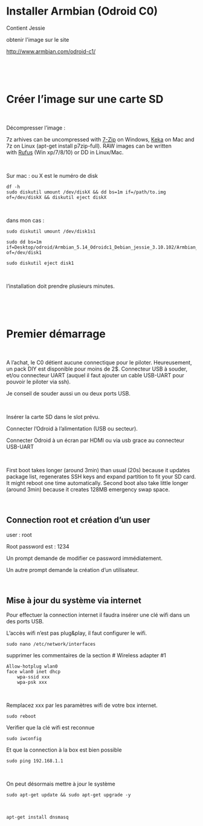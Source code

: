  

 

 

Installer Armbian (Odroid C0)
=============================

Contient Jessie

obtenir l'image sur le site

<http://www.armbian.com/odroid-c1/>

 

 

Créer l’image sur une carte SD
==============================

 

Décompresser l’image :

7z arhives can be uncompressed with [7-Zip](http://www.7-zip.org/) on
Windows, [Keka](http://www.kekaosx.com/en/) on Mac and 7z on Linux (apt-get
install p7zip-full). RAW images can be written
with [Rufus](https://rufus.akeo.ie/) (Win xp/7/8/10) or DD in Linux/Mac.

 

Sur mac : ou X est le numéro de disk

~~~~~~~~~~~~~~~~~~~~~~~~~~~~~~~~~~~~~~~~~~~~~~~~~~~~~~~~~~~~~~~~~~~~~~~~~~~~~~~~
df -h
sudo diskutil umount /dev/diskX && dd bs=1m if=/path/to.img of=/dev/diskX && diskutil eject diskX
~~~~~~~~~~~~~~~~~~~~~~~~~~~~~~~~~~~~~~~~~~~~~~~~~~~~~~~~~~~~~~~~~~~~~~~~~~~~~~~~

 

dans mon cas :

~~~~~~~~~~~~~~~~~~~~~~~~~~~~~~~~~~~~~~~~~~~~~~~~~~~~~~~~~~~~~~~~~~~~~~~~~~~~~~~~
sudo diskutil umount /dev/disk1s1 
~~~~~~~~~~~~~~~~~~~~~~~~~~~~~~~~~~~~~~~~~~~~~~~~~~~~~~~~~~~~~~~~~~~~~~~~~~~~~~~~

~~~~~~~~~~~~~~~~~~~~~~~~~~~~~~~~~~~~~~~~~~~~~~~~~~~~~~~~~~~~~~~~~~~~~~~~~~~~~~~~
sudo dd bs=1m if=Desktop/odroid/Armbian_5.14_Odroidc1_Debian_jessie_3.10.102/Armbian_5.14_Odroidc1_Debian_jessie_3.10.102.raw of=/dev/disk1
~~~~~~~~~~~~~~~~~~~~~~~~~~~~~~~~~~~~~~~~~~~~~~~~~~~~~~~~~~~~~~~~~~~~~~~~~~~~~~~~

~~~~~~~~~~~~~~~~~~~~~~~~~~~~~~~~~~~~~~~~~~~~~~~~~~~~~~~~~~~~~~~~~~~~~~~~~~~~~~~~
sudo diskutil eject disk1
~~~~~~~~~~~~~~~~~~~~~~~~~~~~~~~~~~~~~~~~~~~~~~~~~~~~~~~~~~~~~~~~~~~~~~~~~~~~~~~~

 

l’installation doit prendre plusieurs minutes.

 

 

Premier démarrage
=================

 

A l’achat, le C0 détient aucune connectique pour le piloter. Heureusement, un
pack DIY est disponible pour moins de 2\$. Connecteur USB à souder, et/ou
connecteur UART (auquel il faut ajouter un cable USB-UART pour pouvoir le
piloter via ssh).

Je conseil de souder aussi un ou deux ports USB.

 

Insérer la carte SD dans le slot prévu.

Connecter l’Odroid à l’alimentation (USB ou secteur).

Connecter Odroid à un écran par HDMI ou via usb grace au connecteur USB-UART

 

First boot takes longer (around 3min) than usual (20s) because it updates
package list, regenerates SSH keys and expand partition to fit your SD card. It
might reboot one time automatically. Second boot also take little longer (around
3min) because it creates 128MB emergency swap space.

 

Connection root et création d’un user
-------------------------------------

user : root

Root password est : 1234

Un prompt demande de modifier ce password immédiatement.

Un autre prompt demande la création d’un utilisateur.

 

Mise à jour du système via internet
-----------------------------------

Pour effectuer la connection internet il faudra insérer une clé wifi dans un des
ports USB.

L’accès wifi n’est pas plug&play, il faut configurer le wifi.

~~~~~~~~~~~~~~~~~~~~~~~~~~~~~~~~~~~~~~~~~~~~~~~~~~~~~~~~~~~~~~~~~~~~~~~~~~~~~~~~
sudo nano /etc/network/interfaces
~~~~~~~~~~~~~~~~~~~~~~~~~~~~~~~~~~~~~~~~~~~~~~~~~~~~~~~~~~~~~~~~~~~~~~~~~~~~~~~~

supprimer les commentaires de la section \# Wireless adapter \#1

~~~~~~~~~~~~~~~~~~~~~~~~~~~~~~~~~~~~~~~~~~~~~~~~~~~~~~~~~~~~~~~~~~~~~~~~~~~~~~~~
Allow-hotplug wlan0
face wlan0 inet dhcp 
    wpa-ssid xxx
    wpa-psk xxx
~~~~~~~~~~~~~~~~~~~~~~~~~~~~~~~~~~~~~~~~~~~~~~~~~~~~~~~~~~~~~~~~~~~~~~~~~~~~~~~~

 

Remplacez xxx par les paramètres wifi de votre box internet.

~~~~~~~~~~~~~~~~~~~~~~~~~~~~~~~~~~~~~~~~~~~~~~~~~~~~~~~~~~~~~~~~~~~~~~~~~~~~~~~~
sudo reboot 
~~~~~~~~~~~~~~~~~~~~~~~~~~~~~~~~~~~~~~~~~~~~~~~~~~~~~~~~~~~~~~~~~~~~~~~~~~~~~~~~

Verifier que la clé wifi est reconnue

~~~~~~~~~~~~~~~~~~~~~~~~~~~~~~~~~~~~~~~~~~~~~~~~~~~~~~~~~~~~~~~~~~~~~~~~~~~~~~~~
sudo iwconfig
~~~~~~~~~~~~~~~~~~~~~~~~~~~~~~~~~~~~~~~~~~~~~~~~~~~~~~~~~~~~~~~~~~~~~~~~~~~~~~~~

Et que la connection à la box est bien possible

~~~~~~~~~~~~~~~~~~~~~~~~~~~~~~~~~~~~~~~~~~~~~~~~~~~~~~~~~~~~~~~~~~~~~~~~~~~~~~~~
sudo ping 192.168.1.1
~~~~~~~~~~~~~~~~~~~~~~~~~~~~~~~~~~~~~~~~~~~~~~~~~~~~~~~~~~~~~~~~~~~~~~~~~~~~~~~~

 

On peut désormais mettre à jour le système

~~~~~~~~~~~~~~~~~~~~~~~~~~~~~~~~~~~~~~~~~~~~~~~~~~~~~~~~~~~~~~~~~~~~~~~~~~~~~~~~
sudo apt-get update && sudo apt-get upgrade -y
~~~~~~~~~~~~~~~~~~~~~~~~~~~~~~~~~~~~~~~~~~~~~~~~~~~~~~~~~~~~~~~~~~~~~~~~~~~~~~~~

 

~~~~~~~~~~~~~~~~~~~~~~~~~~~~~~~~~~~~~~~~~~~~~~~~~~~~~~~~~~~~~~~~~~~~~~~~~~~~~~~~
apt-get install dnsmasq
~~~~~~~~~~~~~~~~~~~~~~~~~~~~~~~~~~~~~~~~~~~~~~~~~~~~~~~~~~~~~~~~~~~~~~~~~~~~~~~~

 

 
